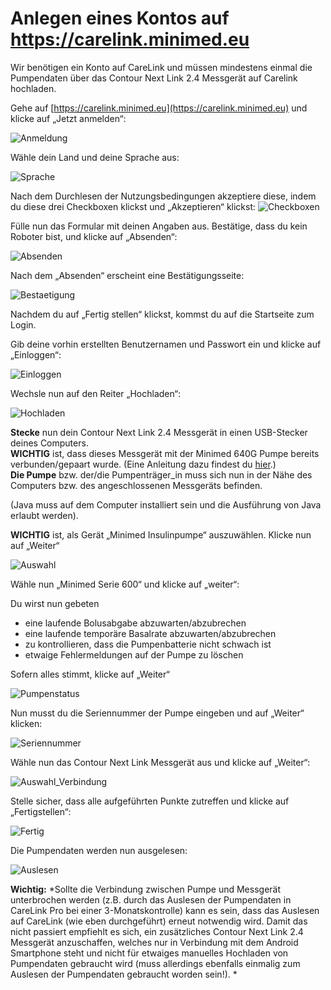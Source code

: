 
# Anlegen eines Kontos auf https://carelink.minimed.eu  


Wir benötigen ein Konto auf CareLink und müssen mindestens einmal die Pumpendaten über das Contour Next Link 2.4 Messgerät auf Carelink hochladen. 
 
Gehe auf [https://carelink.minimed.eu](https://carelink.minimed.eu) und klicke auf „Jetzt anmelden“: 

![Anmeldung](../../images/640g/carelink1.jpg)

Wähle dein Land und deine Sprache aus: 

![Sprache](../../images/640g/carelink2.jpg)

Nach dem Durchlesen der Nutzungsbedingungen akzeptiere diese, indem du diese drei Checkboxen klickst und „Akzeptieren“ klickst: 
![Checkboxen](../../images/640g/carelink3.jpg)

Fülle nun das Formular mit deinen Angaben aus. Bestätige, dass du kein Roboter bist, und klicke auf „Absenden“: 

![Absenden](../../images/640g/carelink4.jpg)

Nach dem „Absenden“ erscheint eine Bestätigungsseite: 

![Bestaetigung](../../images/640g/carelink5.jpg)

Nachdem du auf „Fertig stellen“ klickst, kommst du auf die Startseite zum Login. 

Gib deine vorhin erstellten Benutzernamen und Passwort ein und klicke auf „Einloggen“:

![Einloggen](../../images/640g/carelink6.jpg)

Wechsle nun auf den Reiter „Hochladen“: 

![Hochladen](../../images/640g/carelink7.jpg)

**Stecke** nun dein Contour Next Link 2.4 Messgerät in einen USB-Stecker deines Computers.  
**WICHTIG** ist, dass dieses Messgerät mit der Minimed 640G Pumpe bereits verbunden/gepaart wurde. (Eine Anleitung dazu findest du [hier](http://diabetes.ascensia.de/datafiles/pdf/userguides/Contour_NEXT_Link_2_4_User_Guide_de_mgdl.pdf).)  
**Die Pumpe** bzw. der/die Pumpenträger_in muss sich nun in der Nähe des Computers bzw. des angeschlossenen Messgeräts befinden. 
 
(Java muss auf dem Computer installiert sein und die Ausführung von Java erlaubt werden).  

**WICHTIG** ist, als Gerät „Minimed Insulinpumpe“ auszuwählen. Klicke nun auf „Weiter“ 

![Auswahl](../../images/640g/carelink8.jpg)

Wähle nun „Minimed Serie 600“ und klicke auf „weiter“: 

Du wirst nun gebeten 
* eine laufende Bolusabgabe abzuwarten/abzubrechen 
* eine laufende temporäre Basalrate abzuwarten/abzubrechen 
* zu kontrollieren, dass die Pumpenbatterie nicht schwach ist 
* etwaige Fehlermeldungen auf der Pumpe zu löschen 

Sofern alles stimmt, klicke auf „Weiter“

![Pumpenstatus](../../images/640g/carelink10.jpg)

Nun musst du die Seriennummer der Pumpe eingeben und auf „Weiter“ klicken:

![Seriennummer](../../images/640g/carelink11.jpg)

Wähle nun das Contour Next Link Messgerät aus und klicke auf „Weiter“:  

![Auswahl_Verbindung](../../images/640g/carelink12.jpg)

Stelle sicher, dass alle aufgeführten Punkte zutreffen und klicke auf „Fertigstellen“: 

![Fertig](../../images/640g/carelink13.jpg)

Die Pumpendaten werden nun ausgelesen:

![Auslesen](../../images/640g/carelink14.jpg)

**Wichtig:** *Sollte die Verbindung zwischen Pumpe und Messgerät unterbrochen werden (z.B. durch das Auslesen der Pumpendaten in CareLink Pro bei einer 3-Monatskontrolle) kann es sein, dass das Auslesen auf CareLink (wie eben durchgeführt) erneut notwendig wird. Damit das nicht passiert empfiehlt es sich, ein zusätzliches Contour Next Link 2.4 Messgerät anzuschaffen, welches nur in Verbindung mit dem Android Smartphone steht und nicht für etwaiges manuelles Hochladen von Pumpendaten gebraucht wird (muss allerdings ebenfalls einmalig zum Auslesen der Pumpendaten gebraucht worden sein!). *
